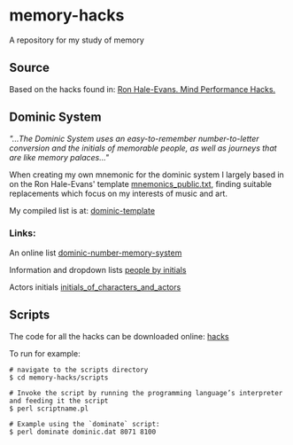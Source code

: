 # memory-hacks
A repository for my study of memory

## Source
Based on the hacks found in: [Ron Hale-Evans. Mind Performance Hacks.](https://itunes.apple.com/WebObjects/MZStore.woa/wa/viewBook)


## Dominic System

_"...The Dominic System uses an easy-to-remember number-to-letter conversion and the initials of memorable people, as well as journeys that are like memory palaces..."_

When creating my own mnemonic for the dominic system I largely based in on the Ron Hale-Evans' template [mnemonics_public.txt](dominic-system/mnemonics_public.txt), finding suitable replacements which focus on my interests of music and art.

My compiled list is at: [dominic-template](dominic-system/dominic_template.md)

### Links:

An online list
[dominic-number-memory-system](http://peoplebyinitials.com/p/dominic-number-memory-system)

Information and dropdown lists
[people by initials](http://peoplebyinitials.com)

Actors initials
[initials_of_characters_and_actors](http://www.creative-remembering-techniques.com/initials_of_characters_and_actors.html)


## Scripts

The code for all the hacks can be downloaded online: [hacks](http://examples.oreilly.com/9780596101534/)

To run for example:

```
# navigate to the scripts directory
$ cd memory-hacks/scripts

# Invoke the script by running the programming language’s interpreter and feeding it the script 
$ perl scriptname.pl

# Example using the `dominate` script:
$ perl dominate dominic.dat 8071 8100
```



